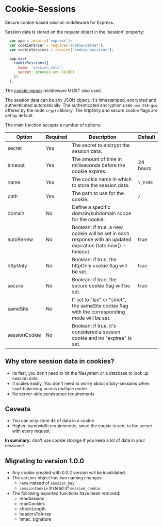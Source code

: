 # Cookie-Sessions

Secure cookie-based session middleware for Express.

Session data is stored on the request object in the 'session' property:
```js
  var app = require('express');
  var cookieParser = require('cookie-parser');
  var cookieSessions = require('cookie-sessions');

  app.use(
    cookieSessions({
      name: 'session_data',
      secret: process.env.SECRET
    })
  );
```

The [cookie-parser](https://www.npmjs.com/package/cookie-parser) middleware
MUST also used.

The session data can be any JSON object. It's timestamped, encrypted and
authenticated automatically. The authenticated encryption uses `aes-256-gcm`
offered by the node `crypto` library. The httpOnly and secure cookie flags are
set by default.

The main function accepts a number of options:

| Option        | Required | Description                                                                                                             | Default  |
|---------------|----------|-------------------------------------------------------------------------------------------------------------------------|----------|
| secret        | Yes      | The secret to encrypt the session data.                                                                                 |          |
| timeout       | Yes      | The amount of time in milliseconds before the cookie expires.                                                           | 24 hours |
| name          | Yes      | The cookie name in which to store the session data.                                                                     | `\_node` |
| path          | Yes      | The path to use for the cookie.                                                                                         | `/`      |
| domain        | No       | Define a specific domain/subdomain scope for the cookie.                                                                |          |
| autoRenew     | No       | Boolean: if true, a new cookie will be set in each response with an updated expiration Date.now() + timeout             |   true   |
| httpOnly      | No       | Boolean: if true, the httpOnly cookie flag will be set.                                                                 |   true   |
| secure        | No       | Boolean: if true, the secure cookie flag will be set.                                                                   |   true   |
| sameSite      | No       | If set to "lax" or "strict", the sameSite cookie flag with the corresponding mode will be set.                          |          |
| sessionCookie | No       | Boolean: if true, it's considered a session cookie and no "expires" is set.                                             |          |


## Why store session data in cookies?

* Its fast, you don't need to hit the filesystem or a database to look up
  session data
* It scales easily. You don't need to worry about sticky-sessions when
  load-balancing across multiple nodes.
* No server-side persistence requirements

## Caveats

* You can only store 4k of data in a cookie
* Higher-bandwidth requirements, since the cookie is sent to the server with
  every request.

__In summary:__ don't use cookie storage if you keep a lot of data in your
sessions!

## Migrating to version 1.0.0

* Any cookie created with 0.0.2 version will be invalidated.
* The `options` object has two naming changes:
  * `name` instead of `session_key`
  * `sessionCookie` instead of `session_cookie`
* The following exported functions have been removed:
  * readSession
  * readCookies
  * checkLength
  * headersToArray
  * hmac\_signature
